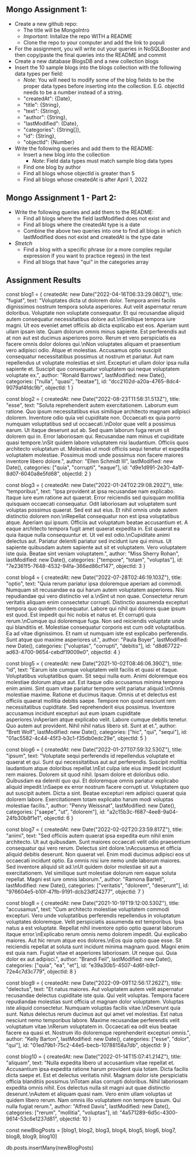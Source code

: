 ## Mongo Assignment 1:

- Create a new github repo:
	- The title will be MongoIntro
	- _Important_: Initalize the repo WITH a README
	- Clone the repo to your computer and add the link to populi
- For the assignment, you will write out your queries in NoSQLBooster and then copy/paste the final queries into the README and commit
- Create a new database BlogsDB and a new collection blogs
- Insert the 10 sample blogs into the blogs collection with the following data types per field:
	- _Note_: You will need to modify some of the blog fields to be the proper data types before inserting into the collection. E.G. objectId needs to be a number instead of a string.
	- "createdAt": {Date},
	- "title": {String},
	- "text": {String},
	- "author": {String},
	- "lastModified": {Date},
	- "categories": {String[]},
	- "id": {String},
	- "objectId": {Number}
- Write the following queries and add them to the README:
	- Insert a new blog into the collection
		- _Note_: Field data types must match sample blog data types
	- Find one blog by author
	- Find all blogs whose objectId is greater than 5
	- Find all blogs whose createdAt is after April 1, 2022


## Mongo Assignment 1 - Part 2:

- Write the following queries and add them to the README:
	- Find all blogs where the field lastModified does not exist and 
	- Find all blogs where the createdAt type is a date
	- Combine the above two queries into one to find all blogs in which lastModified does not exist and createdAt is the type date
- _Stretch_ 
	- Find a blog with a specific phrase (or a more complex regular expression if you want to practice regexs) in the text
	- Find all blogs that have "qui" in the categories array


## Assignment Results

const blog1 = {
    createdAt: new Date("2022-04-16T06:33:29.080Z"),
    title: "fugiat",
    text: "Voluptates dicta ut dolorem dolor. Tempora animi facilis dignissimos nostrum tempora soluta asperiores. Aut velit aspernatur rerum doloribus. Voluptate non voluptate consequatur. Et qui recusandae aliquid autem consequatur necessitatibus dolore aut.\nSimilique tempora iure magni. Ut eos eveniet amet officiis ab dicta explicabo est eos. Aperiam sunt ullam ipsam iste. Quam dolorum omnis minus sapiente. Est perferendis aut at non aut est ducimus asperiores porro. Rerum et vero perspiciatis ea facere omnis dolor dolores qui.\nNon voluptates aliquam et praesentium vero adipisci odio. Atque et molestias. Accusamus optio suscipit consequatur necessitatibus possimus ut nostrum et pariatur. Aut nam repellendus ut voluptate molestias et sint. Excepturi et ullam dolor ipsa nulla sapiente et. Suscipit quo consequatur voluptatem qui neque voluptatem voluptate ex.",
    author: "Ronald Barrows",
    lastModified: new Date(),
    categories: ["nulla", "quasi", "beatae"],
    id: "dcc2102d-a20a-4765-8dc4-9079af4fdc9b",
    objectId: 1
}

const blog2 = {
    createdAt: new Date("2022-08-23T11:58:31.513Z"),
    title: "esse",
    text: "Soluta reprehenderit autem exercitationem. Laborum eum ratione. Quo ipsum necessitatibus eius similique architecto magnam adipisci dolorem. Inventore odio quia vel cupiditate non. Occaecati ex quia porro numquam voluptatibus sed ut occaecati.\nDolor quae velit a possimus earum. Ut itaque deserunt aut ab. Sed quam laborum fuga rerum sit dolorem qui in. Error laboriosam qui. Recusandae nam minus et cupiditate quasi tempore.\nSit quidem labore voluptatem nisi laudantium. Officiis quos architecto voluptatum ut. Molestias ut modi officiis sequi tenetur et expedita voluptatem molestiae. Possimus modi unde possimus non facere maiores inventore libero dolore.",
    author: "Ellen Schmidt III",
    lastModified: new Date(),
    categories: ["quia", "corrupti", "eaque"],
    id: "d9e1d991-2e30-4a1f-8d07-6040a8e5fd68",
    objectId: 2
}

const blog3 = {
    createdAt: new Date("2022-01-24T02:29:08.292Z"),
    title: "temporibus",
    text: "Ipsa provident at ipsa recusandae nam explicabo. Itaque iure eum ratione aut quaerat. Error reiciendis sed quisquam mollitia quisquam occaecati consequatur. Odit laboriosam aut voluptatem sunt voluptas possimus quaerat. Sed est aut eius. Et nihil omnis unde autem distinctio dolorem non.\nRepellat consequatur non est ipsa voluptatibus atque. Aperiam qui ipsum. Officiis aut voluptatum beatae accusantium et. A eaque architecto tempora fugit amet quaerat expedita in. Est quaerat ea quia itaque nulla consequuntur et. Ut vel est odio.\nCupiditate animi delectus aut. Pariatur deleniti pariatur sed incidunt iure qui minus. Ut sapiente quibusdam autem sapiente aut sit et voluptatem. Vero voluptatem iste quia. Beatae sint veniam voluptatem.",
    author: "Miss Sherry Rohan",
    lastModified: new Date(),
    categories: ["tempore", "totam", "voluptas"],
    id: "7e2361f5-7648-4532-94fa-366ed86cf147",
    objectId: 3
}

const blog4 = {
    createdAt: new Date("2022-07-28T02:46:19.103Z"),
    title: "optio",
    text: "Quia rerum pariatur ipsa doloremque aperiam ad commodi. Numquam sit recusandae ea qui harum autem voluptatem asperiores. Nisi repudiandae qui vero distinctio vel a.\nSint ut non quae. Consectetur rerum veritatis aliquam enim consectetur corrupti. Distinctio assumenda excepturi tempora quo quidem consequatur. Labore qui nihil qui dolores quae ipsum est quod. Est impedit qui hic nobis et natus et. Et corrupti quia rerum.\nCumque qui doloremque fuga. Non sed reiciendis voluptate unde qui blanditiis et. Molestiae consequatur corporis est cum odit voluptatibus. Ea ad vitae dignissimos. Et nam ut numquam iste est explicabo perferendis. Sunt atque quo maxime asperiores ut.",
    author: "Paula Boyer",
    lastModified: new Date(),
    categories: ["voluptas", "corrupti", "debitis"],
    id: "d8d67722-ad63-4700-9654-cebdf19009e0",
    objectId: 4
}

const blog5 = {
    createdAt: new Date("2021-10-02T08:46:06.390Z"),
    title: "id",
    text: "Earum iste cumque voluptatem velit facilis et quasi et itaque. Voluptatibus voluptatibus quam. Sit sequi nulla eum. Animi doloremque eos molestiae dolorum atque aut. Est itaque odio accusamus minima tempora enim animi. Sint quam vitae pariatur tempore velit pariatur aliquid.\nOmnis molestiae maxime. Ratione et ducimus itaque. Omnis ut et delectus est officiis quaerat mollitia debitis saepe. Tempore non quod nesciunt rem necessitatibus cupiditate. Sed reprehenderit eius possimus. Inventore accusamus incidunt excepturi aut eum ipsam cupiditate asperiores.\nAperiam atque explicabo velit. Labore cumque debitis tenetur. Quo autem aut provident. Nihil nihil natus libero sit. Sunt at et.",
    author: "Brett Wolf",
    lastModified: new Date(),
    categories: ["hic", "qui", "sequi"],
    id: "01ac5582-4c44-45f3-b3c1-f35db0edc29e",
    objectId: 5
}

const blog6 = {
    createdAt: new Date("2022-01-27T07:59:32.530Z"),
    title: "ipsum",
    text: "Voluptate sequi perferendis id repellendus voluptate et quaerat et qui. Sunt qui necessitatibus aut aut perferendis. Suscipit mollitia laudantium atque doloribus repellat.\nEst culpa iste eius impedit incidunt rem maiores. Dolorem sit quod nihil. Ipsam dolore et doloribus odio. Quibusdam ea deleniti quo qui. Et doloremque omnis pariatur explicabo aliquid impedit.\nSaepe ex error nostrum facere corrupti ut. Voluptatem quo aut suscipit autem. Dicta a sint. Beatae excepturi rem adipisci quaerat quia dolorem labore. Exercitationem totam explicabo harum modi voluptas molestiae facilis.",
    author: "Penny Weissnat",
    lastModified: new Date(),
    categories: ["saepe", "ut", "dolorem"],
    id: "a2c15b3c-f687-4ee8-9a04-24fb30b8f1e1",
    objectId: 6
}

const blog7 = {
    createdAt: new Date("2022-02-02T20:23:59.817Z"),
    title: "animi",
    text: "Sed officiis autem quaerat ipsa expedita eum nihil enim architecto. Ut aut quibusdam. Sunt maiores occaecati velit odio praesentium consequatur qui vero rerum. Delectus sint dolore.\nAccusamus et officia aliquid debitis deserunt. Non quaerat vel. Enim modi ducimus adipisci eos ut occaecati incidunt optio. Ea omnis nisi iure nemo unde laborum maiores. Sed inventore aliquid sit ad.\nUt quidem dolor molestiae sit aut a exercitationem. Vel similique sunt molestiae dolorum rem eaque soluta repellat. Magni est iure omnis laborum.",
    author: "Ramona Bartell",
    lastModified: new Date(),
    categories: ["veritatis", "dolorem", "deserunt"],
    id: "976604e5-b10f-47fb-9191-dcb23df24277",
    objectId: 7
}

const blog8 = {
    createdAt: new Date("2021-10-19T19:12:00.530Z"),
    title: "accusamus",
    text: "Cum architecto molestiae voluptatem commodi excepturi. Vero unde voluptatibus perferendis repellendus in voluptatum voluptates doloremque. Velit perspiciatis assumenda est temporibus. Ipsa natus a est voluptate. Repellat nihil inventore optio optio quaerat laborum itaque error.\nExplicabo rerum omnis nemo dolorem impedit. Qui explicabo maiores. Aut hic rerum atque eos dolores.\nEos quia optio quae esse. Sit reiciendis repellat at soluta sunt incidunt minima magnam quod. Magni enim est quia nam. Fugiat vitae et asperiores laboriosam. Ut neque qui. Quia dolor ex aut adipisci.",
    author: "Brandi Feil",
    lastModified: new Date(),
    categories: ["quia", "ea", "et"],
    id: "e39a30b5-4507-4d6f-b9cf-72e4c7d3c779",
    objectId: 8
}

const blog9 = {
    createdAt: new Date("2022-09-09T12:56:17.262Z"),
    title: "delectus",
    text: "Et natus maiores. Aut voluptatem autem velit aspernatur recusandae delectus cupiditate iste quia. Qui velit voluptas. Tempora facere repudiandae molestias sunt officia ut magnam dolor voluptatem. Voluptas iste aliquid consectetur. Numquam voluptas facilis vitae.\nDeserunt quia sunt. Natus delectus rerum ducimus aut qui amet vel molestias. Est natus nesciunt nemo temporibus labore. Maxime recusandae perferendis velit voluptatum vitae.\nRerum voluptatem in. Occaecati ea odit eius beatae facere ea quasi et. Nostrum illo doloremque reprehenderit excepturi omnis.",
    author: "Kelly Barton",
    lastModified: new Date(),
    categories: ["esse", "dolor", "qui"],
    id: "01ed79b1-75c2-44e5-becb-10788158a7db",
    objectId: 9
}

const blog10 = {
    createdAt: new Date("2022-01-14T15:07:41.214Z"),
    title: "aliquam",
    text: "Nulla expedita libero ut accusantium vitae repellat et. Accusantium ipsa expedita ratione harum provident quia totam. Dicta facilis dicta saepe et. Est et delectus veritatis nihil. Magnam dolor iste perspiciatis officia blanditiis possimus.\nTotam alias corrupti doloribus. Nihil laboriosam expedita omnis nihil. Eos delectus nulla sit magni aut quae distinctio deserunt.\nAutem et aliquam quasi nam. Vero enim ullam voluptas ut quidem libero rerum. Nam omnis illo voluptatem non tempore ipsum. Qui nulla fugiat rerum.",
    author: "Alfred Davis",
    lastModified: new Date(),
    categories: ["rerum", "mollitia", "voluptas"],
    id: "4a571289-6d5c-4300-9614-53c6e1237d81",
    objectId: 10
}
    
 
const newBlogPosts = [blog1, blog2, blog3,  blog4, blog5, blog6, blog7, blog8, blog9, blog10]

db.posts.insertMany(newBlogPosts)